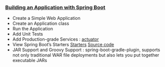 ### [Building an Application with Spring Boot](https://spring.io/guides/gs/spring-boot/)
- Create a Simple Web Application
- Create an Application class
- Run the Application
- Add Unit Tests
- Add Production-grade Services : [actuator](https://docs.spring.io/spring-boot/docs/2.2.2.RELEASE/reference/htmlsingle/#production-ready)
- View Spring Boot’s Starters 
[Starters](https://docs.spring.io/spring-boot/docs/2.2.2.RELEASE/reference/htmlsingle/#using-boot-starter)
[Source code](https://github.com/spring-projects/spring-boot/tree/master/spring-boot-project/spring-boot-starters)
- JAR Support and Groovy Support : spring-boot-gradle-plugin, supports not only traditional WAR file deployments but also lets you put together executable JARs
